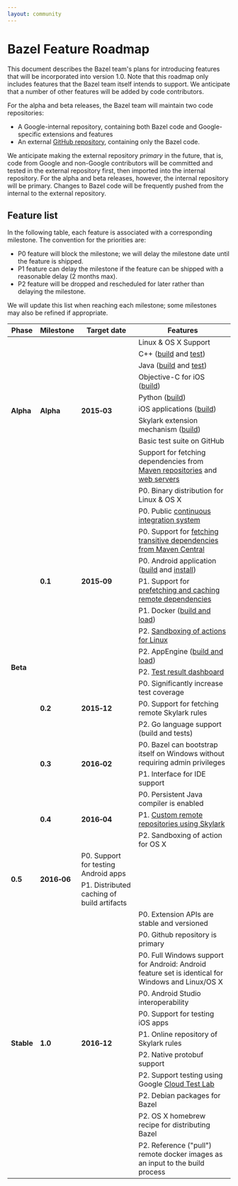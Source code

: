```yaml
---
layout: community
---
```


# Bazel Feature Roadmap

This document describes the Bazel team's plans for introducing features that
will be incorporated into version 1.0. Note that this roadmap only includes
features that the Bazel team itself intends to support. We anticipate that a
number of other features will be added by code contributors.

For the alpha and beta releases, the Bazel team will maintain two code
repositories:

*   A Google-internal repository, containing both Bazel code and
    Google-specific extensions and features
*   An external [GitHub repository](https://github.com/bazelbuild/bazel),
    containing only the Bazel code.

We anticipate making the external repository *primary* in the future, that is,
code from Google and non-Google contributors will be committed and tested in the
external repository first, then imported into the internal repository. For
the alpha and beta releases, however, the internal repository will be primary.
Changes to Bazel code will be frequently pushed from the internal to
the external repository.

## Feature list

In the following table, each feature is associated with a corresponding
milestone. The convention for the priorities are:

*   P0 feature will block the milestone; we will delay the milestone date
    until the feature is shipped.
*   P1 feature can delay the milestone if the feature can be shipped with a
    reasonable delay (2 months max).
*   P2 feature will be dropped and rescheduled for later rather than delaying
    the milestone.

We will update this list when reaching each milestone; some milestones may also
be refined if appropriate.

<table class="table table-condensed table-bordered">
  <colgroup>
    <col class="roadmap-col-phase"/>
    <col class="roadmap-col-milestone"/>
    <col class="roadmap-col-date"/>
    <col class="roadmap-col-features"/>
  </colgroup>
  <thead>
    <tr>
      <th>Phase</th>
      <th>Milestone</th>
      <th>Target date</th>
      <th>Features</th>
    </tr>
  </thead>
  <tbody>
    <tr>
      <td rowspan="9"><b><a name="alpha"></a>Alpha</b></td>
      <td rowspan="9"><b>Alpha</b></td>
      <td rowspan="9"><b>2015&#8209;03</b></td>
      <td>Linux &amp; OS X Support</td>
    </tr>
    <tr><td>C++ (<a href="http://bazel.io/docs/be/c-cpp.html#cc_binary">build</a> and <a href="http://bazel.io/docs/be/c-cpp.html#cc_test">test</a>)</td></tr>
    <tr><td>Java (<a href="http://bazel.io/docs/be/java.html#java_binary">build</a> and <a href="http://bazel.io/docs/be/java.html#java_test">test</a>)</td></tr>
    <tr><td>Objective-C for iOS (<a href="http://bazel.io/docs/be/objective-c.html#objc_binary">build</a>)</td></tr>
    <tr><td>Python (<a href="http://bazel.io/docs/be/python.html#py_binary">build</a>)</td></tr>
    <tr><td>iOS applications (<a href="http://bazel.io/docs/be/objective-c.html#ios_application">build</a>)</td></tr>
    <tr><td>Skylark extension mechanism (<a href="http://bazel.io/docs/skylark/index.html">build</a>)</td></tr>
    <tr><td>Basic test suite on GitHub</td></tr>
    <tr><td>Support for fetching dependencies from <a href="http://bazel.io/docs/be/workspace.html#maven_jar">Maven repositories</a>
        and <a href="http://bazel.io/docs/be/workspace.html#http_archive">web servers</a></td></tr>
    <tr>
      <td rowspan="17"><b><a name="beta"></a>Beta</b></td>
      <td rowspan="9"><b>0.1</b></td>
      <td rowspan="9"><b>2015&#8209;09</b></td>
      <td>P0. Binary distribution for Linux & OS X</td<
    </tr>
    <tr><td>P0. Public <a href="http://ci.bazel.io">continuous integration system</a></td></tr>
    <tr><td>P0. Support for <a href="http://bazel.io/docs/external.html">fetching transitive dependencies from Maven Central</a></td></tr>
    <tr><td>P0. Android application (<a href="http://bazel.io/docs/be/android.html#android_binary">build</a>
        and <a href="http://bazel.io/docs/bazel-user-manual.html#mobile-install">install</a>)</td></tr>
    <tr><td>P1. Support for <a href="http://bazel.io/docs/external.html">prefetching and caching remote dependencies</a></td></tr>
    <tr><td>P1. Docker (<a href="http://bazel.io/docs/be/docker.html">build and load</a>)</td></tr>
    <tr><td>P2. <a href="http://bazel.io/docs/bazel-user-manual.html#sandboxing">Sandboxing of actions for Linux</a></td></tr>
    <tr><td>P2. AppEngine (<a href="http://bazel.io/docs/be/appengine.html">build and load</a>)</td></tr>
    <tr><td>P2. <a href="http://bazel.io/blog/2015/07/29/dashboard-dogfood.html">Test result dashboard</a></tr></td>
    <tr>
      <td rowspan="3"><b>0.2</b></td>
      <td rowspan="3"><b>2015&#8209;12</b></td>
      <td>P0. Significantly increase test coverage</td>
    </tr>
    <tr><td>P0. Support for fetching remote Skylark rules</td></tr>
    <tr><td>P2. Go language support (build and tests)</td></tr>
    <tr>
      <td rowspan="2"><b>0.3</b></td>
      <td rowspan="2"><b>2016&#8209;02</b></td>
      <td>P0. Bazel can bootstrap itself on Windows without requiring admin privileges</td></tr>
    </tr>
    <tr><td>P1. Interface for IDE support</td></tr>
    <tr>
      <td rowspan="3"><b>0.4</b></td>
      <td rowspan="3"><b>2016&#8209;04</b></td>
      <td>P0. Persistent Java compiler is enabled</td>
    </tr>
    <tr><td>P1. <a href="https://docs.google.com/document/d/1jKbNXOVp2T1zJD_iRnVr8k5D0xZKgO8blMVDlXOksJg">Custom remote repositories using Skylark</a></td></tr>
    <tr><td>P2. Sandboxing of action for OS X</td></tr>
    <tr>
      <td rowspan="2"><b>0.5</b></td>
      <td rowspan="2"><b>2016&#8209;06</b></td>
      <td>P0. Support for testing Android apps</td>
    </tr>
    <tr><td>P1. Distributed caching of build artifacts</td></tr>
    <tr>
      <td rowspan="11"><b><a name="stable"></a>Stable</b></td>
      <td rowspan="11"><b>1.0</b></td>
      <td rowspan="11"><b>2016&#8209;12</b></td>
      <td>P0. Extension APIs are stable and versioned</td>
    </tr>
    <tr><td>P0. Github repository is primary</td></tr>
    <tr><td>P0. Full Windows support for Android: Android feature set is identical for Windows and Linux/OS X</td></tr>
    <tr><td>P0. Android Studio interoperability</td></tr>
    <tr><td>P0. Support for testing iOS apps</td></tr>
    <tr><td>P1. Online repository of Skylark rules</td></tr>
    <tr><td>P2. Native protobuf support</td></tr>
    <tr><td>P2. Support testing using Google <a href="https://developers.google.com/cloud-test-lab/">Cloud Test Lab</a></td></tr>
    <tr><td>P2. Debian packages for Bazel</td></tr>
    <tr><td>P2. OS X homebrew recipe for distributing Bazel</td></tr>
    <tr><td>P2. Reference ("pull") remote docker images as an input to the build process</td></tr>
  </tbody>
</table>
